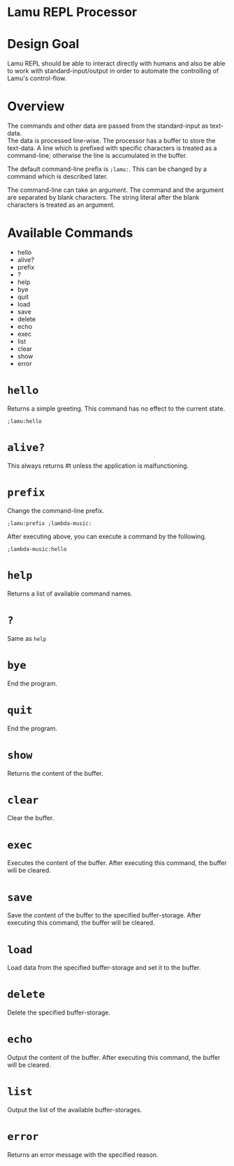 Lamu REPL Processor
======================

# Design Goal #
Lamu REPL should be able to interact directly with humans and also be able to 
work with standard-input/output in order to automate the controlling of Lamu's 
control-flow.

# Overview #
The commands and other data are passed from the standard-input as text-data.  
The data is processed line-wise. The processor has a buffer to store the 
text-data. A line which is prefixed with specific characters is treated as a 
command-line;  otherwise the line is accumulated in the buffer.

The default command-line prefix is `;lamu:`. This can be changed by a command 
which is described later.

The command-line can take an argument. The command and the argument are 
separated by blank characters. The string literal after the blank characters is 
treated as an argument.

# Available Commands #

- hello
- alive?
- prefix
- ?
- help
- bye
- quit
- load
- save
- delete
- echo
- exec
- list
- clear
- show
- error

# `hello` #
Returns a simple greeting. This command has no effect to the current state.
```
;lamu:hello
```
# `alive?` #
This always returns #t unless the application is malfunctioning.

# `prefix` #
Change the command-line prefix.

```
;lamu:prefix ;lambda-music:
```
After executing above, you can execute a command by the following.

```
;lambda-music:hello
```

# `help` #
Returns a list of available command names.

# `?` #
Same as `help`

# `bye` #
End the program.

# `quit` #
End the program.

# `show` #
Returns the content of the buffer.

# `clear` #
Clear the buffer.

# `exec` #
Executes the content of the buffer. After executing this command, the buffer 
will be cleared.

# `save` #
Save the content of the buffer to the specified buffer-storage. After executing 
this command, the buffer will be cleared.

# `load` #
Load data from the specified buffer-storage and set it to the buffer.

# `delete` #
Delete the specified buffer-storage.

# `echo` #
Output the content of the buffer. After executing this command, the buffer will 
be cleared.

# `list` #
Output the list of the available buffer-storages. 

# `error` #
Returns an error message with the specified reason.


